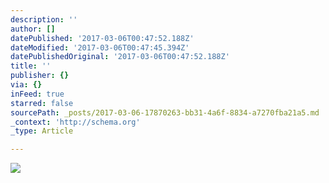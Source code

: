 ```yaml
---
description: ''
author: []
datePublished: '2017-03-06T00:47:52.188Z'
dateModified: '2017-03-06T00:47:45.394Z'
datePublishedOriginal: '2017-03-06T00:47:52.188Z'
title: ''
publisher: {}
via: {}
inFeed: true
starred: false
sourcePath: _posts/2017-03-06-17870263-bb31-4a6f-8834-a7270fba21a5.md
_context: 'http://schema.org'
_type: Article

---
```

![](https://the-grid-user-content.s3-us-west-2.amazonaws.com/c3f798c7-7b24-439f-bfd8-9cc2893e8efc.png)